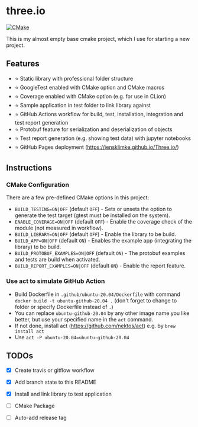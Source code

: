 # three.io

[![CMake](https://github.com/JensKlimke/Three.io/actions/workflows/cmake.yml/badge.svg?branch=master)](https://github.com/JensKlimke/Three.io/actions/workflows/cmake.yml)

This is my almost empty base cmake project, which I use for starting a new project.

## Features

* ⭐️ Static library with professional folder structure
* ⭐️ GoogleTest enabled with CMake option and CMake macros
* ⭐️ Coverage enabled with CMake option (e.g. for use in CLion)
* ⭐ Sample application in test folder to link library against
* ⭐ GitHub Actions workflow for build, test, installation, integration and test report generation
* ⭐ Protobuf feature for serialization and deserialization of objects
* ⭐ Test report generation (e.g. showing test data) with jupyter notebooks
* ⭐ GitHub Pages deployment (https://jensklimke.github.io/Three.io/) 


## Instructions

### CMake Configuration

There are a few pre-defined CMake options in this project:

* `BUILD_TESTING=ON|OFF` (default `OFF`) - Sets or unsets the option to generate the test target (gtest must be installed on the system).
* `ENABLE_COVERAGE=ON|OFF` (default `OFF`) - Enable the coverage check of the module (not measured in workflow).
* `BUILD_LIBRARY=ON|OFF` (default `OFF`) - Enable the library to be build.
* `BUILD_APP=ON|OFF` (default `ON`) - Enables the example app (integrating the library) to be build.
* `BUILD_PROTOBUF_EXAMPLES=ON|OFF` (default `ON`) - The protobuf examples and tests are build when activated. 
* `BUILD_REPORT_EXAMPLES=ON|OFF` (default `ON`) - Enable the report feature.

### Use act to simulate GitHub Action

* Build Dockerfile in `.github/ubuntu-20.04/Dockerfile` with command `docker build -t ubuntu-github-20.04 .` (don't forget to change to folder or specify Dockerfile instead of `.`)
* You can replace `ubuntu-github-20.04` by any other image name you like better, but use your specified name in the `act` command.
* If not done, install act (https://github.com/nektos/act) e.g. by `brew install act`
* Use `act -P ubuntu-20.04=ubuntu-github-20.04`

## TODOs
* [x] Create travis or gitflow workflow
* [x] Add branch state to this README
* [x] Install and link library to test application
* [ ] CMake Package
* [ ] Auto-add release tag
 